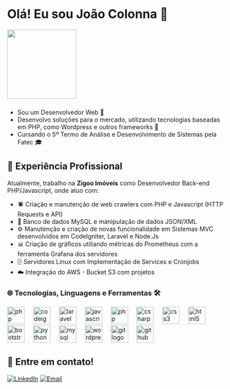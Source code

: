 # Olá! Eu sou João Colonna 👋
<a href="https://github.com/JoaoColonna">
   <img height=160 align="center" src="https://github-readme-stats.vercel.app/api/top-langs?username=JoaoColonna&layout=compact&theme=github_light&langs_count=8&card_width=400"/>
</a> 

###

- Sou um Desenvolvedor Web 🚀
- Desenvolvo soluções para o mercado, utilizando tecnologias baseadas em PHP, como Wordpress e outros frameworks 🧩
- Cursando o 5º Termo de Análise e Desenvolvimento de Sistemas pela Fatec 🎓

## 💼 Experiência Profissional

Atualmente, trabalho na **Zigoo Imóveis** como Desenvolvedor Back-end PHP/Javascript, onde atuo com:

- 🕷️ Criação e manutenção de web crawlers com PHP e Javascript (HTTP Requests e API)
- 💾 Banco de dados MySQL e manipulação de dados JSON/XML
- ⚙️ Manutenção e criação de novas funcionalidade em Sistemas MVC desenvolvidos em CodeIgniter, Laravel e Node.Js
- 📊 Criação de gráficos utiliando métricas do Prometheus com a ferramenta Grafana dos servidores
- 🗄️ Servidores Linux com Implementação de Services e Cronjobs
- ☁️ Integração do AWS - Bucket S3 com projetos
<!--<h3 align="left">🌐 Technologies, Languages, and Tools 🛠</h3>-->
<h3 align="left">🌐 Tecnologias, Linguagens e Ferramentas 🛠</h3

###

<div align="left">
  <img src="https://cdn.jsdelivr.net/gh/devicons/devicon/icons/php/php-original.svg" height="40" alt="php logo"  />
  <img width="12" />
  <img src="https://cdn.jsdelivr.net/gh/devicons/devicon/icons/codeigniter/codeigniter-plain.svg" height="40" alt="codeigniter logo"  />
  <img width="12" />
  <img src="https://static.cdnlogo.com/logos/l/23/laravel.svg" height="40" alt="laravel logo"  />
  <img width="12" />
  <img src="https://cdn.jsdelivr.net/gh/devicons/devicon/icons/javascript/javascript-original.svg" height="40" alt="javascript logo"  />
  <img width="12" />
  <img src="https://cdn.jsdelivr.net/gh/devicons/devicon/icons/nodejs/nodejs-original.svg" height="40" alt="php logo"  />
  <img width="12" />
  <img src="https://cdn.jsdelivr.net/gh/devicons/devicon/icons/csharp/csharp-original.svg" height="40" alt="csharp logo"  />
  <img width="12" />
  <img src="https://cdn.jsdelivr.net/gh/devicons/devicon/icons/css3/css3-original.svg" height="40" alt="css3 logo"  />
  <img width="12" />
  <img src="https://cdn.jsdelivr.net/gh/devicons/devicon/icons/html5/html5-original.svg" height="40" alt="html5 logo"  />
  <img width="12" />
   <img src="https://cdn.jsdelivr.net/gh/devicons/devicon/icons/bootstrap/bootstrap-original.svg" height="40" alt="bootstrap logo"  />
  <img width="12" />
  <img src="https://cdn.jsdelivr.net/gh/devicons/devicon/icons/python/python-original.svg" height="40" alt="python logo"  />
  <img width="12" />
  <img src="https://cdn.jsdelivr.net/gh/devicons/devicon/icons/mysql/mysql-original.svg" height="40" alt="mysql logo"  />
  <img width="12" />
   <!-- <img src="https://cdn.icon-icons.com/icons2/2699/PNG/512/json_logo_icon_168490.png" height="40" alt="json logo"  />
  <img width="12" /> 
    <img src="https://cdn.icon-icons.com/icons2/2790/PNG/512/xml_filetype_icon_177509.png" height="40" alt="xml logo"  />
  <img width="12" />  -->
<!--    a  -->
  <img src="https://cdn.jsdelivr.net/gh/devicons/devicon/icons/wordpress/wordpress-original.svg" height="40" alt="wordpress logo"  />
  <img width="12" />
<!--   <img src="https://cdn.jsdelivr.net/gh/devicons/devicon/icons/apache/apache-original.svg" height="40" alt="apache logo"  />
  <img width="12" /> -->
<!--   <img src="https://cdn.jsdelivr.net/gh/devicons/devicon/icons/canva/canva-original.svg" height="40" alt="canva logo"  />
  <img width="12" /> -->
  <img src="https://cdn.jsdelivr.net/gh/devicons/devicon/icons/git/git-original.svg" height="40" alt="git logo"  />
  <img width="12" />
  <img src="https://cdn.jsdelivr.net/gh/devicons/devicon/icons/github/github-original.svg" height="40" alt="github logo"  />
  <img width="12" />
</div>

###



## 📱 Entre em contato!

[![LinkedIn](https://img.shields.io/badge/LinkedIn-%230077B5.svg?&style=for-the-badge&logo=LinkedIn&logoColor=white)](https://www.linkedin.com/in/joao-colonna/)
[![Email](https://img.shields.io/badge/Email-%230077B5.svg?style=for-the-badge&logo=microsoft-outlook&logoColor=white)](mailto:joao.colonna@outlook.com)

